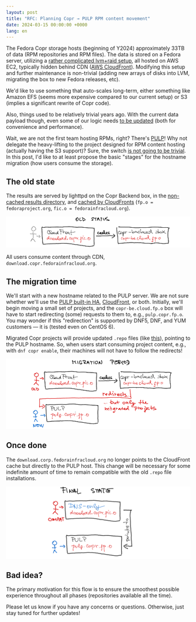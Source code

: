 ```yaml
---
layout: post
title: "RFC: Planning Copr → PULP RPM content movement"
date: 2024-03-15 00:00:00 +0000
lang: en
---
```


The Fedora Copr storage hosts (beginning of Y2024) approximately 33TB of
data (RPM repositories and RPM files).  The data is stored on a Fedora
server, utilizing a [rather complicated lvm+raid setup][raid], all hosted
on AWS EC2, typically hidden behind CDN ([AWS CloudFront][cloudfront]).
Modifying this setup and further maintenance is non-trivial (adding new arrays
of disks into LVM, migrating the box to new Fedora releases, etc).

We'd like to use something that auto-scales long-term, either something
like Amazon EFS (seems more expensive compared to our current setup) or S3
(implies a significant rewrite of Copr code).

Also, things used to be relatively trivial years ago.  With the current
data payload though, even some of our logic needs [to be
updated][issues-copr] (both for convenience and performance).

Wait, we are not the first team hosting RPMs, right?  There's
[PULP][pulp-homepage]!  Why not delegate the heavy-lifting to the project
designed for RPM content hosting (actually having the S3 support)?  Sure,
the switch [is not going to be trivial][tracker].  In this post, I'd like
to at least propose the basic "stages" for the hostname migration (how
users consume the storage).


The old state
-------------

The results are served by lighttpd on the Copr Backend box, in the
[non-cached results directory][copr-backend-raw], and [cached by
CloudFronts][copr-backend-cdn] (`fp.o = fedoraproject.org`, `fic.o =
fedorainfracloud.org`).

![the diagram of the old flow](/images/pulp-content-hosting/old-state.png)

All users consume content through CDN,
`download.copr.fedorainfracloud.org`.

The migration time
------------------

We'll start with a new hostname related to the PULP server.  We are not
sure whether we'll use the [PULP built-in HA][pulp-arch],
[CloudFront][cloudfront], or both.  Initially, we'll begin moving a small set of
projects, and the `copr-be.cloud.fp.o` box will have to start redirecting
(some) requests to them to, e.g., `pulp.copr.fp.o`.  You may wonder if
this "redirection" is supported by DNF5, DNF, and YUM customers — it is
(tested even on CentOS 6).

Migrated Copr projects will provide updated `.repo` files (like
[this][example-repo]), pointing to the PULP hostname.  So, when users
start consuming project content, e.g., with `dnf copr enable`, their
machines will not have to follow the redirects!

![how things get redirected during migration time](/images/pulp-content-hosting/migration.png)


Once done
---------

The `download.corp.fedorainfracloud.org` no longer points to the
CloudFront cache but directly to the PULP host.  This change will be
necessary for some indefinite amount of time to remain compatible with the
old `.repo` file installations.

![the diagram for the new, after-migration flow](/images/pulp-content-hosting/final-state.png)


Bad idea?
---------

The primary motivation for this flow is to ensure the smoothest possible
experience throughout all phases (repositories available all the time).

Please let us know if you have any concerns or questions.  Otherwise, just stay
tuned for further updates!


[tracker]: https://github.com/fedora-copr/copr/issues/2533
[issues-copr]: https://github.com/fedora-copr/copr/issues?q=is%3Aissue+is%3Aopen+label%3Apulp
[pulp-homepage]: https://pulpproject.org/
[copr-backend-raw]: https://copr-be.cloud.fedoraproject.org/results/
[copr-backend-cdn]: https://download.copr.fedorainfracloud.org/results/
[example-repo]: https://copr.fedorainfracloud.org/coprs/g/copr/copr/repo/fedora-rawhide/group_copr-copr-fedora-rawhide.repo
[raid]: https://pagure.io/fedora-infra/ansible/blob/5d5ec547ea386c3636f59b99e0546f10788705f1/f/inventory/group_vars/copr_back_aws#_51-59
[pulp-arch]: https://docs.pulpproject.org/pulpcore/components.html
[cloudfront]: https://aws.amazon.com/cloudfront/
